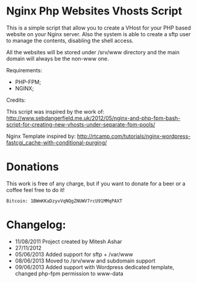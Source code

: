 Nginx Php Websites Vhosts Script
============

This is a simple script that allow you to create a VHost for your PHP based website on your Nginx server.
Also the system is able to create a sftp user to manage the contents, disabling the shell access.

All the websites will be stored under /srv/www directory and the main domain will always be the non-www one.

Requirements:

- PHP-FPM;
- NGINX;

Credits:

This script was inspired by the work of: http://www.sebdangerfield.me.uk/2012/05/nginx-and-php-fpm-bash-script-for-creating-new-vhosts-under-separate-fpm-pools/

Nginx Template inspired by: http://rtcamp.com/tutorials/nginx-wordpress-fastcgi_cache-with-conditional-purging/


Donations
===========================

This work is free of any charge, but if you want to donate for a beer or a coffee feel free to do it!

`Bitcoin: 1BWmKKaDzyvVqNQgZNUWV7rcU91MMqPAXT`


Changelog:
============

- 11/08/2011 Project created by Mitesh Ashar
- 27/11/2012
- 05/06/2013 Added support for sftp + /var/www
- 08/06/2013 Moved to /srv/www and subdomain support
- 09/06/2013 Added support with Wordpress dedicated template, changed php-fpm permission to www-data
